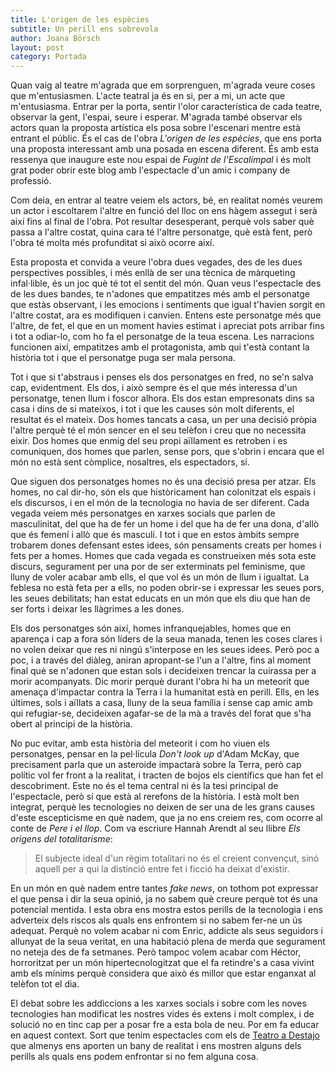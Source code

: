 ```yaml
---
title: L'origen de les espècies
subtitle: Un perill ens sobrevola
author: Joana Börsch
layout: post
category: Portada
---
```


Quan vaig al teatre m'agrada que em sorprenguen, m'agrada veure coses que m'entusiasmen. L'acte teatral ja és en si, per a mi, un acte que m'entusiasma. Entrar per la porta, sentir l'olor característica de cada teatre, observar la gent, l'espai, seure i esperar. M'agrada també observar els actors quan la proposta artística els posa sobre l'escenari mentre està entrant el públic. És el cas de l'obra *L'origen de les espècies*, que ens porta una proposta interessant amb una posada en escena diferent. És amb esta ressenya que inaugure este nou espai de _Fugint de l'Escalímpal_ i és molt grat poder obrir este blog amb l'espectacle d'un amic i company de professió.

Com deia, en entrar al teatre veiem els actors, bé, en realitat només veurem un actor i escoltarem l'altre en funció del lloc on ens hàgem assegut i serà així fins al final de l'obra. Pot resultar desesperant, perquè vols saber què passa a l'altre costat, quina cara té l'altre personatge, què està fent, però l'obra té molta més profunditat si això ocorre així.

Esta proposta et convida a veure l'obra dues vegades, des de les dues perspectives possibles, i més enllà de ser una tècnica de màrqueting infal·lible, és un joc què té tot el sentit del món. Quan veus l'espectacle des de les dues bandes, te n'adones que empatitzes més amb el personatge que estàs observant, i les emocions i sentiments que igual t'havien sorgit en l'altre costat, ara es modifiquen i canvien. Entens este personatge més que l'altre, de fet, el que en un moment havies estimat i apreciat pots arribar fins i tot a odiar-lo, com ho fa el personatge de la teua escena. Les narracions funcionen així, empatitzes amb el protagonista, amb qui t'està contant la història tot i que el personatge puga ser mala persona.

Tot i que si t'abstraus i penses els dos personatges en fred, no se'n salva cap, evidentment. Els dos, i això sempre és el que més interessa d'un personatge, tenen llum i foscor alhora. Els dos estan empresonats dins sa casa i dins de si mateixos, i tot i que les causes són molt diferents, el resultat és el mateix. Dos homes tancats a casa, un per una decisió pròpia l'altre perquè té el món sencer en el seu telèfon i creu que no necessita eixir. Dos homes que enmig del seu propi aïllament es retroben i es comuniquen, dos homes que parlen, sense pors, que s'obrin i encara que el món no està sent còmplice, nosaltres, els espectadors, sí.

Que siguen dos personatges homes no és una decisió presa per atzar. Els homes, no cal dir-ho, són els que històricament han colonitzat els espais i els discursos, i en el món de la tecnologia no havia de ser diferent. Cada vegada veiem més personatges en xarxes socials que parlen de masculinitat, del que ha de fer un home i del que ha de fer una dona, d'allò que és femení i allò que és masculí. I tot i que en estos àmbits sempre trobarem dones defensant estes idees, són pensaments creats per homes i fets per a homes. Homes que cada vegada es construeixen més sota este discurs, segurament per una por de ser exterminats pel feminisme, que lluny de voler acabar amb ells, el que vol és un món de llum i igualtat. La feblesa no està feta per a ells, no poden obrir-se i expressar les seues pors, les seues debilitats; han estat educats en un món que els diu que han de ser forts i deixar les llàgrimes a les dones.

Els dos personatges són així, homes infranquejables, homes que en aparença i cap a fora són líders de la seua manada, tenen les coses clares i no volen deixar que res ni ningú s'interpose en les seues idees. Però poc a poc, i a través del diàleg, aniran apropant-se l'un a l'altre, fins al moment final què se n'adonen que estan sols i decideixen trencar la cuirassa per a morir acompanyats. Dic morir perquè durant l'obra hi ha un meteorit que amenaça d'impactar contra la Terra i la humanitat està en perill. Ells, en les últimes, sols i aïllats a casa, lluny de la seua família i sense cap amic amb qui refugiar-se, decideixen agafar-se de la mà a través del forat que s'ha obert al principi de la història.

No puc evitar, amb esta història del meteorit i com ho viuen els personatges, pensar en la pel·lícula *Don't look up* d'Adam McKay, que precisament parla que un asteroide impactarà sobre la Terra, però cap polític vol fer front a la realitat, i tracten de bojos els científics que han fet el descobriment. Este no és el tema central ni és la tesi principal de l'espectacle, però sí que està al rerefons de la història. I està molt ben integrat, perquè les tecnologies no deixen de ser una de les grans causes d'este escepticisme en què nadem, que ja no ens creiem res, com ocorre al conte de *Pere i el llop*. Com va escriure Hannah Arendt al seu llibre *Els origens del totalitarisme*:

> El subjecte ideal d'un règim totalitari no és el creient convençut, sinó aquell per a qui la distinció entre fet i ficció ha deixat d'existir.

En un món en què nadem entre tantes _fake news_, on tothom pot expressar el que pensa i dir la seua opinió, ja no sabem què creure perquè tot és una potencial mentida. I esta obra ens mostra estos perills de la tecnologia i ens adverteix dels riscos als quals ens enfrontem si no sabem fer-ne un ús adequat. Perquè no volem acabar ni com Enric, addicte als seus seguidors i allunyat de la seua veritat, en una habitació plena de merda que segurament no neteja des de fa setmanes. Però tampoc volem acabar com Héctor, horroritzat per un món hipertecnologitzat que el fa retindre's a casa vivint amb els mínims perquè considera que això és millor que estar enganxat al telèfon tot el dia.

El debat sobre les addiccions a les xarxes socials i sobre com les noves tecnologies han modificat les nostres vides és extens i molt complex, i de solució no en tinc cap per a posar fre a esta bola de neu. Por em fa educar en aquest context. Sort que tenim espectacles com els de [Teatro a Destajo](https://teatroadestajo.wordpress.com/) que almenys ens aporten un bany de realitat i ens mostren alguns dels perills als quals ens podem enfrontar si no fem alguna cosa.
